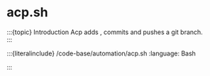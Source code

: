 # acp.sh

:::{topic} Introduction
Acp adds , commits and pushes a git branch.  
:::

:::{literalinclude} /code-base/automation/acp.sh
:language: Bash

:::
